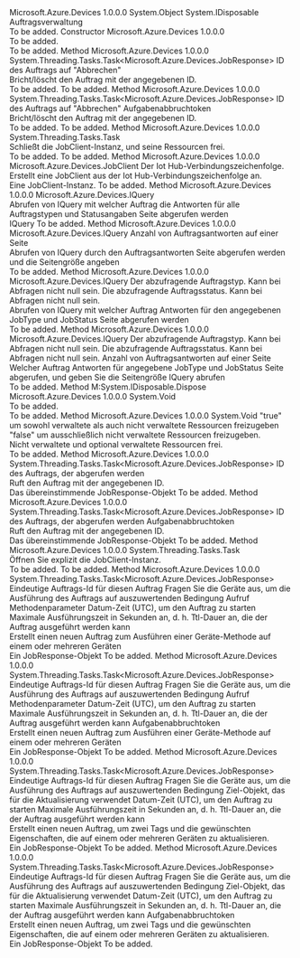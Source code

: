 <Type Name="JobClient" FullName="Microsoft.Azure.Devices.JobClient">
  <TypeSignature Language="C#" Value="public abstract class JobClient : IDisposable" />
  <TypeSignature Language="ILAsm" Value=".class public auto ansi abstract beforefieldinit JobClient extends System.Object implements class System.IDisposable" />
  <TypeSignature Language="DocId" Value="T:Microsoft.Azure.Devices.JobClient" />
  <TypeSignature Language="VB.NET" Value="Public MustInherit Class JobClient&#xA;Implements IDisposable" />
  <TypeSignature Language="F#" Value="type JobClient = class&#xA;    interface IDisposable" />
  <AssemblyInfo>
    <AssemblyName>Microsoft.Azure.Devices</AssemblyName>
    <AssemblyVersion>1.0.0.0</AssemblyVersion>
  </AssemblyInfo>
  <Base>
    <BaseTypeName>System.Object</BaseTypeName>
  </Base>
  <Interfaces>
    <Interface>
      <InterfaceName>System.IDisposable</InterfaceName>
    </Interface>
  </Interfaces>
  <Docs>
    <summary>
            Auftragsverwaltung
            </summary>
    <remarks>To be added.</remarks>
  </Docs>
  <Members>
    <Member MemberName=".ctor">
      <MemberSignature Language="C#" Value="protected JobClient ();" />
      <MemberSignature Language="ILAsm" Value=".method familyhidebysig specialname rtspecialname instance void .ctor() cil managed" />
      <MemberSignature Language="DocId" Value="M:Microsoft.Azure.Devices.JobClient.#ctor" />
      <MemberSignature Language="VB.NET" Value="Protected Sub New ()" />
      <MemberType>Constructor</MemberType>
      <AssemblyInfo>
        <AssemblyName>Microsoft.Azure.Devices</AssemblyName>
        <AssemblyVersion>1.0.0.0</AssemblyVersion>
      </AssemblyInfo>
      <Parameters />
      <Docs>
        <summary>To be added.</summary>
        <remarks>To be added.</remarks>
      </Docs>
    </Member>
    <Member MemberName="CancelJobAsync">
      <MemberSignature Language="C#" Value="public abstract System.Threading.Tasks.Task&lt;Microsoft.Azure.Devices.JobResponse&gt; CancelJobAsync (string jobId);" />
      <MemberSignature Language="ILAsm" Value=".method public hidebysig newslot virtual instance class System.Threading.Tasks.Task`1&lt;class Microsoft.Azure.Devices.JobResponse&gt; CancelJobAsync(string jobId) cil managed" />
      <MemberSignature Language="DocId" Value="M:Microsoft.Azure.Devices.JobClient.CancelJobAsync(System.String)" />
      <MemberSignature Language="VB.NET" Value="Public MustOverride Function CancelJobAsync (jobId As String) As Task(Of JobResponse)" />
      <MemberSignature Language="F#" Value="abstract member CancelJobAsync : string -&gt; System.Threading.Tasks.Task&lt;Microsoft.Azure.Devices.JobResponse&gt;" Usage="jobClient.CancelJobAsync jobId" />
      <MemberType>Method</MemberType>
      <AssemblyInfo>
        <AssemblyName>Microsoft.Azure.Devices</AssemblyName>
        <AssemblyVersion>1.0.0.0</AssemblyVersion>
      </AssemblyInfo>
      <ReturnValue>
        <ReturnType>System.Threading.Tasks.Task&lt;Microsoft.Azure.Devices.JobResponse&gt;</ReturnType>
      </ReturnValue>
      <Parameters>
        <Parameter Name="jobId" Type="System.String" />
      </Parameters>
      <Docs>
        <param name="jobId">ID des Auftrags auf "Abbrechen"</param>
        <summary>
            Bricht/löscht den Auftrag mit der angegebenen ID.
            </summary>
        <returns>To be added.</returns>
        <remarks>To be added.</remarks>
      </Docs>
    </Member>
    <Member MemberName="CancelJobAsync">
      <MemberSignature Language="C#" Value="public abstract System.Threading.Tasks.Task&lt;Microsoft.Azure.Devices.JobResponse&gt; CancelJobAsync (string jobId, System.Threading.CancellationToken cancellationToken);" />
      <MemberSignature Language="ILAsm" Value=".method public hidebysig newslot virtual instance class System.Threading.Tasks.Task`1&lt;class Microsoft.Azure.Devices.JobResponse&gt; CancelJobAsync(string jobId, valuetype System.Threading.CancellationToken cancellationToken) cil managed" />
      <MemberSignature Language="DocId" Value="M:Microsoft.Azure.Devices.JobClient.CancelJobAsync(System.String,System.Threading.CancellationToken)" />
      <MemberSignature Language="F#" Value="abstract member CancelJobAsync : string * System.Threading.CancellationToken -&gt; System.Threading.Tasks.Task&lt;Microsoft.Azure.Devices.JobResponse&gt;" Usage="jobClient.CancelJobAsync (jobId, cancellationToken)" />
      <MemberType>Method</MemberType>
      <AssemblyInfo>
        <AssemblyName>Microsoft.Azure.Devices</AssemblyName>
        <AssemblyVersion>1.0.0.0</AssemblyVersion>
      </AssemblyInfo>
      <ReturnValue>
        <ReturnType>System.Threading.Tasks.Task&lt;Microsoft.Azure.Devices.JobResponse&gt;</ReturnType>
      </ReturnValue>
      <Parameters>
        <Parameter Name="jobId" Type="System.String" />
        <Parameter Name="cancellationToken" Type="System.Threading.CancellationToken" />
      </Parameters>
      <Docs>
        <param name="jobId">ID des Auftrags auf "Abbrechen"</param>
        <param name="cancellationToken">Aufgabenabbruchtoken</param>
        <summary>
            Bricht/löscht den Auftrag mit der angegebenen ID.
            </summary>
        <returns>To be added.</returns>
        <remarks>To be added.</remarks>
      </Docs>
    </Member>
    <Member MemberName="CloseAsync">
      <MemberSignature Language="C#" Value="public abstract System.Threading.Tasks.Task CloseAsync ();" />
      <MemberSignature Language="ILAsm" Value=".method public hidebysig newslot virtual instance class System.Threading.Tasks.Task CloseAsync() cil managed" />
      <MemberSignature Language="DocId" Value="M:Microsoft.Azure.Devices.JobClient.CloseAsync" />
      <MemberSignature Language="VB.NET" Value="Public MustOverride Function CloseAsync () As Task" />
      <MemberSignature Language="F#" Value="abstract member CloseAsync : unit -&gt; System.Threading.Tasks.Task" Usage="jobClient.CloseAsync " />
      <MemberType>Method</MemberType>
      <AssemblyInfo>
        <AssemblyName>Microsoft.Azure.Devices</AssemblyName>
        <AssemblyVersion>1.0.0.0</AssemblyVersion>
      </AssemblyInfo>
      <ReturnValue>
        <ReturnType>System.Threading.Tasks.Task</ReturnType>
      </ReturnValue>
      <Parameters />
      <Docs>
        <summary>
            Schließt die JobClient-Instanz, und seine Ressourcen frei.
            </summary>
        <returns>To be added.</returns>
        <remarks>To be added.</remarks>
      </Docs>
    </Member>
    <Member MemberName="CreateFromConnectionString">
      <MemberSignature Language="C#" Value="public static Microsoft.Azure.Devices.JobClient CreateFromConnectionString (string connectionString);" />
      <MemberSignature Language="ILAsm" Value=".method public static hidebysig class Microsoft.Azure.Devices.JobClient CreateFromConnectionString(string connectionString) cil managed" />
      <MemberSignature Language="DocId" Value="M:Microsoft.Azure.Devices.JobClient.CreateFromConnectionString(System.String)" />
      <MemberSignature Language="VB.NET" Value="Public Shared Function CreateFromConnectionString (connectionString As String) As JobClient" />
      <MemberSignature Language="F#" Value="static member CreateFromConnectionString : string -&gt; Microsoft.Azure.Devices.JobClient" Usage="Microsoft.Azure.Devices.JobClient.CreateFromConnectionString connectionString" />
      <MemberType>Method</MemberType>
      <AssemblyInfo>
        <AssemblyName>Microsoft.Azure.Devices</AssemblyName>
        <AssemblyVersion>1.0.0.0</AssemblyVersion>
      </AssemblyInfo>
      <ReturnValue>
        <ReturnType>Microsoft.Azure.Devices.JobClient</ReturnType>
      </ReturnValue>
      <Parameters>
        <Parameter Name="connectionString" Type="System.String" />
      </Parameters>
      <Docs>
        <param name="connectionString"> Der Iot Hub-Verbindungszeichenfolge.</param>
        <summary>
            Erstellt eine JobClient aus der Iot Hub-Verbindungszeichenfolge an.
            </summary>
        <returns> Eine JobClient-Instanz. </returns>
        <remarks>To be added.</remarks>
      </Docs>
    </Member>
    <Member MemberName="CreateQuery">
      <MemberSignature Language="C#" Value="public abstract Microsoft.Azure.Devices.IQuery CreateQuery ();" />
      <MemberSignature Language="ILAsm" Value=".method public hidebysig newslot virtual instance class Microsoft.Azure.Devices.IQuery CreateQuery() cil managed" />
      <MemberSignature Language="DocId" Value="M:Microsoft.Azure.Devices.JobClient.CreateQuery" />
      <MemberSignature Language="VB.NET" Value="Public MustOverride Function CreateQuery () As IQuery" />
      <MemberSignature Language="F#" Value="abstract member CreateQuery : unit -&gt; Microsoft.Azure.Devices.IQuery" Usage="jobClient.CreateQuery " />
      <MemberType>Method</MemberType>
      <AssemblyInfo>
        <AssemblyName>Microsoft.Azure.Devices</AssemblyName>
        <AssemblyVersion>1.0.0.0</AssemblyVersion>
      </AssemblyInfo>
      <ReturnValue>
        <ReturnType>Microsoft.Azure.Devices.IQuery</ReturnType>
      </ReturnValue>
      <Parameters />
      <Docs>
        <summary>
            Abrufen von IQuery mit welcher Auftrag die Antworten für alle Auftragstypen und Statusangaben Seite abgerufen werden
            </summary>
        <returns>IQuery</returns>
        <remarks>To be added.</remarks>
      </Docs>
    </Member>
    <Member MemberName="CreateQuery">
      <MemberSignature Language="C#" Value="public abstract Microsoft.Azure.Devices.IQuery CreateQuery (Nullable&lt;int&gt; pageSize);" />
      <MemberSignature Language="ILAsm" Value=".method public hidebysig newslot virtual instance class Microsoft.Azure.Devices.IQuery CreateQuery(valuetype System.Nullable`1&lt;int32&gt; pageSize) cil managed" />
      <MemberSignature Language="DocId" Value="M:Microsoft.Azure.Devices.JobClient.CreateQuery(System.Nullable{System.Int32})" />
      <MemberSignature Language="VB.NET" Value="Public MustOverride Function CreateQuery (pageSize As Nullable(Of Integer)) As IQuery" />
      <MemberSignature Language="F#" Value="abstract member CreateQuery : Nullable&lt;int&gt; -&gt; Microsoft.Azure.Devices.IQuery" Usage="jobClient.CreateQuery pageSize" />
      <MemberType>Method</MemberType>
      <AssemblyInfo>
        <AssemblyName>Microsoft.Azure.Devices</AssemblyName>
        <AssemblyVersion>1.0.0.0</AssemblyVersion>
      </AssemblyInfo>
      <ReturnValue>
        <ReturnType>Microsoft.Azure.Devices.IQuery</ReturnType>
      </ReturnValue>
      <Parameters>
        <Parameter Name="pageSize" Type="System.Nullable&lt;System.Int32&gt;" />
      </Parameters>
      <Docs>
        <param name="pageSize">Anzahl von Auftragsantworten auf einer Seite</param>
        <summary>
            Abrufen von IQuery durch den Auftragsantworten Seite abgerufen werden und die Seitengröße angeben
            </summary>
        <returns />
        <remarks>To be added.</remarks>
      </Docs>
    </Member>
    <Member MemberName="CreateQuery">
      <MemberSignature Language="C#" Value="public abstract Microsoft.Azure.Devices.IQuery CreateQuery (Nullable&lt;Microsoft.Azure.Devices.JobType&gt; jobType, Nullable&lt;Microsoft.Azure.Devices.JobStatus&gt; jobStatus);" />
      <MemberSignature Language="ILAsm" Value=".method public hidebysig newslot virtual instance class Microsoft.Azure.Devices.IQuery CreateQuery(valuetype System.Nullable`1&lt;valuetype Microsoft.Azure.Devices.JobType&gt; jobType, valuetype System.Nullable`1&lt;valuetype Microsoft.Azure.Devices.JobStatus&gt; jobStatus) cil managed" />
      <MemberSignature Language="DocId" Value="M:Microsoft.Azure.Devices.JobClient.CreateQuery(System.Nullable{Microsoft.Azure.Devices.JobType},System.Nullable{Microsoft.Azure.Devices.JobStatus})" />
      <MemberSignature Language="VB.NET" Value="Public MustOverride Function CreateQuery (jobType As Nullable(Of JobType), jobStatus As Nullable(Of JobStatus)) As IQuery" />
      <MemberSignature Language="F#" Value="abstract member CreateQuery : Nullable&lt;Microsoft.Azure.Devices.JobType&gt; * Nullable&lt;Microsoft.Azure.Devices.JobStatus&gt; -&gt; Microsoft.Azure.Devices.IQuery" Usage="jobClient.CreateQuery (jobType, jobStatus)" />
      <MemberType>Method</MemberType>
      <AssemblyInfo>
        <AssemblyName>Microsoft.Azure.Devices</AssemblyName>
        <AssemblyVersion>1.0.0.0</AssemblyVersion>
      </AssemblyInfo>
      <ReturnValue>
        <ReturnType>Microsoft.Azure.Devices.IQuery</ReturnType>
      </ReturnValue>
      <Parameters>
        <Parameter Name="jobType" Type="System.Nullable&lt;Microsoft.Azure.Devices.JobType&gt;" />
        <Parameter Name="jobStatus" Type="System.Nullable&lt;Microsoft.Azure.Devices.JobStatus&gt;" />
      </Parameters>
      <Docs>
        <param name="jobType">Der abzufragende Auftragstyp. Kann bei Abfragen nicht null sein.</param>
        <param name="jobStatus">Die abzufragende Auftragsstatus. Kann bei Abfragen nicht null sein.</param>
        <summary>
            Abrufen von IQuery mit welcher Auftrag Antworten für den angegebenen JobType und JobStatus Seite abgerufen werden
            </summary>
        <returns />
        <remarks>To be added.</remarks>
      </Docs>
    </Member>
    <Member MemberName="CreateQuery">
      <MemberSignature Language="C#" Value="public abstract Microsoft.Azure.Devices.IQuery CreateQuery (Nullable&lt;Microsoft.Azure.Devices.JobType&gt; jobType, Nullable&lt;Microsoft.Azure.Devices.JobStatus&gt; jobStatus, Nullable&lt;int&gt; pageSize);" />
      <MemberSignature Language="ILAsm" Value=".method public hidebysig newslot virtual instance class Microsoft.Azure.Devices.IQuery CreateQuery(valuetype System.Nullable`1&lt;valuetype Microsoft.Azure.Devices.JobType&gt; jobType, valuetype System.Nullable`1&lt;valuetype Microsoft.Azure.Devices.JobStatus&gt; jobStatus, valuetype System.Nullable`1&lt;int32&gt; pageSize) cil managed" />
      <MemberSignature Language="DocId" Value="M:Microsoft.Azure.Devices.JobClient.CreateQuery(System.Nullable{Microsoft.Azure.Devices.JobType},System.Nullable{Microsoft.Azure.Devices.JobStatus},System.Nullable{System.Int32})" />
      <MemberSignature Language="VB.NET" Value="Public MustOverride Function CreateQuery (jobType As Nullable(Of JobType), jobStatus As Nullable(Of JobStatus), pageSize As Nullable(Of Integer)) As IQuery" />
      <MemberSignature Language="F#" Value="abstract member CreateQuery : Nullable&lt;Microsoft.Azure.Devices.JobType&gt; * Nullable&lt;Microsoft.Azure.Devices.JobStatus&gt; * Nullable&lt;int&gt; -&gt; Microsoft.Azure.Devices.IQuery" Usage="jobClient.CreateQuery (jobType, jobStatus, pageSize)" />
      <MemberType>Method</MemberType>
      <AssemblyInfo>
        <AssemblyName>Microsoft.Azure.Devices</AssemblyName>
        <AssemblyVersion>1.0.0.0</AssemblyVersion>
      </AssemblyInfo>
      <ReturnValue>
        <ReturnType>Microsoft.Azure.Devices.IQuery</ReturnType>
      </ReturnValue>
      <Parameters>
        <Parameter Name="jobType" Type="System.Nullable&lt;Microsoft.Azure.Devices.JobType&gt;" />
        <Parameter Name="jobStatus" Type="System.Nullable&lt;Microsoft.Azure.Devices.JobStatus&gt;" />
        <Parameter Name="pageSize" Type="System.Nullable&lt;System.Int32&gt;" />
      </Parameters>
      <Docs>
        <param name="jobType">Der abzufragende Auftragstyp. Kann bei Abfragen nicht null sein.</param>
        <param name="jobStatus">Die abzufragende Auftragsstatus. Kann bei Abfragen nicht null sein.</param>
        <param name="pageSize">Anzahl von Auftragsantworten auf einer Seite</param>
        <summary>
            Welcher Auftrag Antworten für angegebene JobType und JobStatus Seite abgerufen, und geben Sie die Seitengröße IQuery abrufen
            </summary>
        <returns />
        <remarks>To be added.</remarks>
      </Docs>
    </Member>
    <Member MemberName="Dispose">
      <MemberSignature Language="C#" Value="public void Dispose ();" />
      <MemberSignature Language="ILAsm" Value=".method public hidebysig newslot virtual instance void Dispose() cil managed" />
      <MemberSignature Language="DocId" Value="M:Microsoft.Azure.Devices.JobClient.Dispose" />
      <MemberSignature Language="VB.NET" Value="Public Sub Dispose ()" />
      <MemberSignature Language="F#" Value="abstract member Dispose : unit -&gt; unit&#xA;override this.Dispose : unit -&gt; unit" Usage="jobClient.Dispose " />
      <MemberType>Method</MemberType>
      <Implements>
        <InterfaceMember>M:System.IDisposable.Dispose</InterfaceMember>
      </Implements>
      <AssemblyInfo>
        <AssemblyName>Microsoft.Azure.Devices</AssemblyName>
        <AssemblyVersion>1.0.0.0</AssemblyVersion>
      </AssemblyInfo>
      <ReturnValue>
        <ReturnType>System.Void</ReturnType>
      </ReturnValue>
      <Parameters />
      <Docs>
        <summary>To be added.</summary>
        <remarks>To be added.</remarks>
        <inheritdoc />
      </Docs>
    </Member>
    <Member MemberName="Dispose">
      <MemberSignature Language="C#" Value="protected virtual void Dispose (bool disposing);" />
      <MemberSignature Language="ILAsm" Value=".method familyhidebysig newslot virtual instance void Dispose(bool disposing) cil managed" />
      <MemberSignature Language="DocId" Value="M:Microsoft.Azure.Devices.JobClient.Dispose(System.Boolean)" />
      <MemberSignature Language="VB.NET" Value="Protected Overridable Sub Dispose (disposing As Boolean)" />
      <MemberSignature Language="F#" Value="abstract member Dispose : bool -&gt; unit&#xA;override this.Dispose : bool -&gt; unit" Usage="jobClient.Dispose disposing" />
      <MemberType>Method</MemberType>
      <AssemblyInfo>
        <AssemblyName>Microsoft.Azure.Devices</AssemblyName>
        <AssemblyVersion>1.0.0.0</AssemblyVersion>
      </AssemblyInfo>
      <ReturnValue>
        <ReturnType>System.Void</ReturnType>
      </ReturnValue>
      <Parameters>
        <Parameter Name="disposing" Type="System.Boolean" />
      </Parameters>
      <Docs>
        <param name="disposing">
          <c>"true"</c> um sowohl verwaltete als auch nicht verwaltete Ressourcen freizugeben <c>"false"</c> um ausschließlich nicht verwaltete Ressourcen freizugeben.</param>
        <summary>
            Nicht verwaltete und optional verwaltete Ressourcen frei.
            </summary>
        <remarks>To be added.</remarks>
      </Docs>
    </Member>
    <Member MemberName="GetJobAsync">
      <MemberSignature Language="C#" Value="public abstract System.Threading.Tasks.Task&lt;Microsoft.Azure.Devices.JobResponse&gt; GetJobAsync (string jobId);" />
      <MemberSignature Language="ILAsm" Value=".method public hidebysig newslot virtual instance class System.Threading.Tasks.Task`1&lt;class Microsoft.Azure.Devices.JobResponse&gt; GetJobAsync(string jobId) cil managed" />
      <MemberSignature Language="DocId" Value="M:Microsoft.Azure.Devices.JobClient.GetJobAsync(System.String)" />
      <MemberSignature Language="VB.NET" Value="Public MustOverride Function GetJobAsync (jobId As String) As Task(Of JobResponse)" />
      <MemberSignature Language="F#" Value="abstract member GetJobAsync : string -&gt; System.Threading.Tasks.Task&lt;Microsoft.Azure.Devices.JobResponse&gt;" Usage="jobClient.GetJobAsync jobId" />
      <MemberType>Method</MemberType>
      <AssemblyInfo>
        <AssemblyName>Microsoft.Azure.Devices</AssemblyName>
        <AssemblyVersion>1.0.0.0</AssemblyVersion>
      </AssemblyInfo>
      <ReturnValue>
        <ReturnType>System.Threading.Tasks.Task&lt;Microsoft.Azure.Devices.JobResponse&gt;</ReturnType>
      </ReturnValue>
      <Parameters>
        <Parameter Name="jobId" Type="System.String" />
      </Parameters>
      <Docs>
        <param name="jobId">ID des Auftrags, der abgerufen werden</param>
        <summary>
            Ruft den Auftrag mit der angegebenen ID.
            </summary>
        <returns>Das übereinstimmende JobResponse-Objekt</returns>
        <remarks>To be added.</remarks>
      </Docs>
    </Member>
    <Member MemberName="GetJobAsync">
      <MemberSignature Language="C#" Value="public abstract System.Threading.Tasks.Task&lt;Microsoft.Azure.Devices.JobResponse&gt; GetJobAsync (string jobId, System.Threading.CancellationToken cancellationToken);" />
      <MemberSignature Language="ILAsm" Value=".method public hidebysig newslot virtual instance class System.Threading.Tasks.Task`1&lt;class Microsoft.Azure.Devices.JobResponse&gt; GetJobAsync(string jobId, valuetype System.Threading.CancellationToken cancellationToken) cil managed" />
      <MemberSignature Language="DocId" Value="M:Microsoft.Azure.Devices.JobClient.GetJobAsync(System.String,System.Threading.CancellationToken)" />
      <MemberSignature Language="F#" Value="abstract member GetJobAsync : string * System.Threading.CancellationToken -&gt; System.Threading.Tasks.Task&lt;Microsoft.Azure.Devices.JobResponse&gt;" Usage="jobClient.GetJobAsync (jobId, cancellationToken)" />
      <MemberType>Method</MemberType>
      <AssemblyInfo>
        <AssemblyName>Microsoft.Azure.Devices</AssemblyName>
        <AssemblyVersion>1.0.0.0</AssemblyVersion>
      </AssemblyInfo>
      <ReturnValue>
        <ReturnType>System.Threading.Tasks.Task&lt;Microsoft.Azure.Devices.JobResponse&gt;</ReturnType>
      </ReturnValue>
      <Parameters>
        <Parameter Name="jobId" Type="System.String" />
        <Parameter Name="cancellationToken" Type="System.Threading.CancellationToken" />
      </Parameters>
      <Docs>
        <param name="jobId">ID des Auftrags, der abgerufen werden</param>
        <param name="cancellationToken">Aufgabenabbruchtoken</param>
        <summary>
            Ruft den Auftrag mit der angegebenen ID.
            </summary>
        <returns>Das übereinstimmende JobResponse-Objekt</returns>
        <remarks>To be added.</remarks>
      </Docs>
    </Member>
    <Member MemberName="OpenAsync">
      <MemberSignature Language="C#" Value="public abstract System.Threading.Tasks.Task OpenAsync ();" />
      <MemberSignature Language="ILAsm" Value=".method public hidebysig newslot virtual instance class System.Threading.Tasks.Task OpenAsync() cil managed" />
      <MemberSignature Language="DocId" Value="M:Microsoft.Azure.Devices.JobClient.OpenAsync" />
      <MemberSignature Language="VB.NET" Value="Public MustOverride Function OpenAsync () As Task" />
      <MemberSignature Language="F#" Value="abstract member OpenAsync : unit -&gt; System.Threading.Tasks.Task" Usage="jobClient.OpenAsync " />
      <MemberType>Method</MemberType>
      <AssemblyInfo>
        <AssemblyName>Microsoft.Azure.Devices</AssemblyName>
        <AssemblyVersion>1.0.0.0</AssemblyVersion>
      </AssemblyInfo>
      <ReturnValue>
        <ReturnType>System.Threading.Tasks.Task</ReturnType>
      </ReturnValue>
      <Parameters />
      <Docs>
        <summary>
            Öffnen Sie explizit die JobClient-Instanz.
            </summary>
        <returns>To be added.</returns>
        <remarks>To be added.</remarks>
      </Docs>
    </Member>
    <Member MemberName="ScheduleDeviceMethodAsync">
      <MemberSignature Language="C#" Value="public abstract System.Threading.Tasks.Task&lt;Microsoft.Azure.Devices.JobResponse&gt; ScheduleDeviceMethodAsync (string jobId, string queryCondition, Microsoft.Azure.Devices.CloudToDeviceMethod cloudToDeviceMethod, DateTime startTimeUtc, long maxExecutionTimeInSeconds);" />
      <MemberSignature Language="ILAsm" Value=".method public hidebysig newslot virtual instance class System.Threading.Tasks.Task`1&lt;class Microsoft.Azure.Devices.JobResponse&gt; ScheduleDeviceMethodAsync(string jobId, string queryCondition, class Microsoft.Azure.Devices.CloudToDeviceMethod cloudToDeviceMethod, valuetype System.DateTime startTimeUtc, int64 maxExecutionTimeInSeconds) cil managed" />
      <MemberSignature Language="DocId" Value="M:Microsoft.Azure.Devices.JobClient.ScheduleDeviceMethodAsync(System.String,System.String,Microsoft.Azure.Devices.CloudToDeviceMethod,System.DateTime,System.Int64)" />
      <MemberSignature Language="F#" Value="abstract member ScheduleDeviceMethodAsync : string * string * Microsoft.Azure.Devices.CloudToDeviceMethod * DateTime * int64 -&gt; System.Threading.Tasks.Task&lt;Microsoft.Azure.Devices.JobResponse&gt;" Usage="jobClient.ScheduleDeviceMethodAsync (jobId, queryCondition, cloudToDeviceMethod, startTimeUtc, maxExecutionTimeInSeconds)" />
      <MemberType>Method</MemberType>
      <AssemblyInfo>
        <AssemblyName>Microsoft.Azure.Devices</AssemblyName>
        <AssemblyVersion>1.0.0.0</AssemblyVersion>
      </AssemblyInfo>
      <ReturnValue>
        <ReturnType>System.Threading.Tasks.Task&lt;Microsoft.Azure.Devices.JobResponse&gt;</ReturnType>
      </ReturnValue>
      <Parameters>
        <Parameter Name="jobId" Type="System.String" />
        <Parameter Name="queryCondition" Type="System.String" />
        <Parameter Name="cloudToDeviceMethod" Type="Microsoft.Azure.Devices.CloudToDeviceMethod" />
        <Parameter Name="startTimeUtc" Type="System.DateTime" />
        <Parameter Name="maxExecutionTimeInSeconds" Type="System.Int64" />
      </Parameters>
      <Docs>
        <param name="jobId">Eindeutige Auftrags-Id für diesen Auftrag</param>
        <param name="queryCondition">Fragen Sie die Geräte aus, um die Ausführung des Auftrags auf auszuwertenden Bedingung</param>
        <param name="cloudToDeviceMethod">Aufruf Methodenparameter</param>
        <param name="startTimeUtc">Datum-Zeit (UTC), um den Auftrag zu starten</param>
        <param name="maxExecutionTimeInSeconds">Maximale Ausführungszeit in Sekunden an, d. h. Ttl-Dauer an, die der Auftrag ausgeführt werden kann</param>
        <summary>
            Erstellt einen neuen Auftrag zum Ausführen einer Geräte-Methode auf einem oder mehreren Geräten
            </summary>
        <returns>Ein JobResponse-Objekt</returns>
        <remarks>To be added.</remarks>
      </Docs>
    </Member>
    <Member MemberName="ScheduleDeviceMethodAsync">
      <MemberSignature Language="C#" Value="public abstract System.Threading.Tasks.Task&lt;Microsoft.Azure.Devices.JobResponse&gt; ScheduleDeviceMethodAsync (string jobId, string queryCondition, Microsoft.Azure.Devices.CloudToDeviceMethod cloudToDeviceMethod, DateTime startTimeUtc, long maxExecutionTimeInSeconds, System.Threading.CancellationToken cancellationToken);" />
      <MemberSignature Language="ILAsm" Value=".method public hidebysig newslot virtual instance class System.Threading.Tasks.Task`1&lt;class Microsoft.Azure.Devices.JobResponse&gt; ScheduleDeviceMethodAsync(string jobId, string queryCondition, class Microsoft.Azure.Devices.CloudToDeviceMethod cloudToDeviceMethod, valuetype System.DateTime startTimeUtc, int64 maxExecutionTimeInSeconds, valuetype System.Threading.CancellationToken cancellationToken) cil managed" />
      <MemberSignature Language="DocId" Value="M:Microsoft.Azure.Devices.JobClient.ScheduleDeviceMethodAsync(System.String,System.String,Microsoft.Azure.Devices.CloudToDeviceMethod,System.DateTime,System.Int64,System.Threading.CancellationToken)" />
      <MemberSignature Language="F#" Value="abstract member ScheduleDeviceMethodAsync : string * string * Microsoft.Azure.Devices.CloudToDeviceMethod * DateTime * int64 * System.Threading.CancellationToken -&gt; System.Threading.Tasks.Task&lt;Microsoft.Azure.Devices.JobResponse&gt;" Usage="jobClient.ScheduleDeviceMethodAsync (jobId, queryCondition, cloudToDeviceMethod, startTimeUtc, maxExecutionTimeInSeconds, cancellationToken)" />
      <MemberType>Method</MemberType>
      <AssemblyInfo>
        <AssemblyName>Microsoft.Azure.Devices</AssemblyName>
        <AssemblyVersion>1.0.0.0</AssemblyVersion>
      </AssemblyInfo>
      <ReturnValue>
        <ReturnType>System.Threading.Tasks.Task&lt;Microsoft.Azure.Devices.JobResponse&gt;</ReturnType>
      </ReturnValue>
      <Parameters>
        <Parameter Name="jobId" Type="System.String" />
        <Parameter Name="queryCondition" Type="System.String" />
        <Parameter Name="cloudToDeviceMethod" Type="Microsoft.Azure.Devices.CloudToDeviceMethod" />
        <Parameter Name="startTimeUtc" Type="System.DateTime" />
        <Parameter Name="maxExecutionTimeInSeconds" Type="System.Int64" />
        <Parameter Name="cancellationToken" Type="System.Threading.CancellationToken" />
      </Parameters>
      <Docs>
        <param name="jobId">Eindeutige Auftrags-Id für diesen Auftrag</param>
        <param name="queryCondition">Fragen Sie die Geräte aus, um die Ausführung des Auftrags auf auszuwertenden Bedingung</param>
        <param name="cloudToDeviceMethod">Aufruf Methodenparameter</param>
        <param name="startTimeUtc">Datum-Zeit (UTC), um den Auftrag zu starten</param>
        <param name="maxExecutionTimeInSeconds">Maximale Ausführungszeit in Sekunden an, d. h. Ttl-Dauer an, die der Auftrag ausgeführt werden kann</param>
        <param name="cancellationToken">Aufgabenabbruchtoken</param>
        <summary>
            Erstellt einen neuen Auftrag zum Ausführen einer Geräte-Methode auf einem oder mehreren Geräten
            </summary>
        <returns>Ein JobResponse-Objekt</returns>
        <remarks>To be added.</remarks>
      </Docs>
    </Member>
    <Member MemberName="ScheduleTwinUpdateAsync">
      <MemberSignature Language="C#" Value="public abstract System.Threading.Tasks.Task&lt;Microsoft.Azure.Devices.JobResponse&gt; ScheduleTwinUpdateAsync (string jobId, string queryCondition, Microsoft.Azure.Devices.Shared.Twin twin, DateTime startTimeUtc, long maxExecutionTimeInSeconds);" />
      <MemberSignature Language="ILAsm" Value=".method public hidebysig newslot virtual instance class System.Threading.Tasks.Task`1&lt;class Microsoft.Azure.Devices.JobResponse&gt; ScheduleTwinUpdateAsync(string jobId, string queryCondition, class Microsoft.Azure.Devices.Shared.Twin twin, valuetype System.DateTime startTimeUtc, int64 maxExecutionTimeInSeconds) cil managed" />
      <MemberSignature Language="DocId" Value="M:Microsoft.Azure.Devices.JobClient.ScheduleTwinUpdateAsync(System.String,System.String,Microsoft.Azure.Devices.Shared.Twin,System.DateTime,System.Int64)" />
      <MemberSignature Language="F#" Value="abstract member ScheduleTwinUpdateAsync : string * string * Microsoft.Azure.Devices.Shared.Twin * DateTime * int64 -&gt; System.Threading.Tasks.Task&lt;Microsoft.Azure.Devices.JobResponse&gt;" Usage="jobClient.ScheduleTwinUpdateAsync (jobId, queryCondition, twin, startTimeUtc, maxExecutionTimeInSeconds)" />
      <MemberType>Method</MemberType>
      <AssemblyInfo>
        <AssemblyName>Microsoft.Azure.Devices</AssemblyName>
        <AssemblyVersion>1.0.0.0</AssemblyVersion>
      </AssemblyInfo>
      <ReturnValue>
        <ReturnType>System.Threading.Tasks.Task&lt;Microsoft.Azure.Devices.JobResponse&gt;</ReturnType>
      </ReturnValue>
      <Parameters>
        <Parameter Name="jobId" Type="System.String" />
        <Parameter Name="queryCondition" Type="System.String" />
        <Parameter Name="twin" Type="Microsoft.Azure.Devices.Shared.Twin" />
        <Parameter Name="startTimeUtc" Type="System.DateTime" />
        <Parameter Name="maxExecutionTimeInSeconds" Type="System.Int64" />
      </Parameters>
      <Docs>
        <param name="jobId">Eindeutige Auftrags-Id für diesen Auftrag</param>
        <param name="queryCondition">Fragen Sie die Geräte aus, um die Ausführung des Auftrags auf auszuwertenden Bedingung</param>
        <param name="twin">Ziel-Objekt, das für die Aktualisierung verwendet</param>
        <param name="startTimeUtc">Datum-Zeit (UTC), um den Auftrag zu starten</param>
        <param name="maxExecutionTimeInSeconds">Maximale Ausführungszeit in Sekunden an, d. h. Ttl-Dauer an, die der Auftrag ausgeführt werden kann</param>
        <summary>
            Erstellt einen neuen Auftrag, um zwei Tags und die gewünschten Eigenschaften, die auf einem oder mehreren Geräten zu aktualisieren.
            </summary>
        <returns>Ein JobResponse-Objekt</returns>
        <remarks>To be added.</remarks>
      </Docs>
    </Member>
    <Member MemberName="ScheduleTwinUpdateAsync">
      <MemberSignature Language="C#" Value="public abstract System.Threading.Tasks.Task&lt;Microsoft.Azure.Devices.JobResponse&gt; ScheduleTwinUpdateAsync (string jobId, string queryCondition, Microsoft.Azure.Devices.Shared.Twin twin, DateTime startTimeUtc, long maxExecutionTimeInSeconds, System.Threading.CancellationToken cancellationToken);" />
      <MemberSignature Language="ILAsm" Value=".method public hidebysig newslot virtual instance class System.Threading.Tasks.Task`1&lt;class Microsoft.Azure.Devices.JobResponse&gt; ScheduleTwinUpdateAsync(string jobId, string queryCondition, class Microsoft.Azure.Devices.Shared.Twin twin, valuetype System.DateTime startTimeUtc, int64 maxExecutionTimeInSeconds, valuetype System.Threading.CancellationToken cancellationToken) cil managed" />
      <MemberSignature Language="DocId" Value="M:Microsoft.Azure.Devices.JobClient.ScheduleTwinUpdateAsync(System.String,System.String,Microsoft.Azure.Devices.Shared.Twin,System.DateTime,System.Int64,System.Threading.CancellationToken)" />
      <MemberSignature Language="F#" Value="abstract member ScheduleTwinUpdateAsync : string * string * Microsoft.Azure.Devices.Shared.Twin * DateTime * int64 * System.Threading.CancellationToken -&gt; System.Threading.Tasks.Task&lt;Microsoft.Azure.Devices.JobResponse&gt;" Usage="jobClient.ScheduleTwinUpdateAsync (jobId, queryCondition, twin, startTimeUtc, maxExecutionTimeInSeconds, cancellationToken)" />
      <MemberType>Method</MemberType>
      <AssemblyInfo>
        <AssemblyName>Microsoft.Azure.Devices</AssemblyName>
        <AssemblyVersion>1.0.0.0</AssemblyVersion>
      </AssemblyInfo>
      <ReturnValue>
        <ReturnType>System.Threading.Tasks.Task&lt;Microsoft.Azure.Devices.JobResponse&gt;</ReturnType>
      </ReturnValue>
      <Parameters>
        <Parameter Name="jobId" Type="System.String" />
        <Parameter Name="queryCondition" Type="System.String" />
        <Parameter Name="twin" Type="Microsoft.Azure.Devices.Shared.Twin" />
        <Parameter Name="startTimeUtc" Type="System.DateTime" />
        <Parameter Name="maxExecutionTimeInSeconds" Type="System.Int64" />
        <Parameter Name="cancellationToken" Type="System.Threading.CancellationToken" />
      </Parameters>
      <Docs>
        <param name="jobId">Eindeutige Auftrags-Id für diesen Auftrag</param>
        <param name="queryCondition">Fragen Sie die Geräte aus, um die Ausführung des Auftrags auf auszuwertenden Bedingung</param>
        <param name="twin">Ziel-Objekt, das für die Aktualisierung verwendet</param>
        <param name="startTimeUtc">Datum-Zeit (UTC), um den Auftrag zu starten</param>
        <param name="maxExecutionTimeInSeconds">Maximale Ausführungszeit in Sekunden an, d. h. Ttl-Dauer an, die der Auftrag ausgeführt werden kann</param>
        <param name="cancellationToken">Aufgabenabbruchtoken</param>
        <summary>
            Erstellt einen neuen Auftrag, um zwei Tags und die gewünschten Eigenschaften, die auf einem oder mehreren Geräten zu aktualisieren.
            </summary>
        <returns>Ein JobResponse-Objekt</returns>
        <remarks>To be added.</remarks>
      </Docs>
    </Member>
  </Members>
</Type>